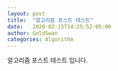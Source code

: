 ```yaml
---
layout: post
title:  "알고리즘 포스트 테스트"
date:   2020-02-15T14:25:52-05:00
author: GoldSwan
categories: Algorithm
---
```


알고리즘
포스트 테스트
입니다.
